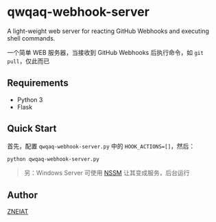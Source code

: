 # qwqaq-webhook-server
A light-weight web server for reacting GitHub Webhooks and executing shell commands.

一个简单 WEB 服务器，当接收到 GitHub Webhooks 后执行命令，如 `git pull`，仅此而已

## Requirements
- Python 3
- Flask

## Quick Start

首先，配置 `qwqaq-webhook-server.py` 中的 `HOOK_ACTIONS=[]`，然后：

```sh
python qwqaq-webhook-server.py
```

> 另：Windows Server 可使用 [NSSM](http://nssm.cc) 让其变成服务，后台运行

## Author
[ZNEIAT](http://www.qwqaq.com)
